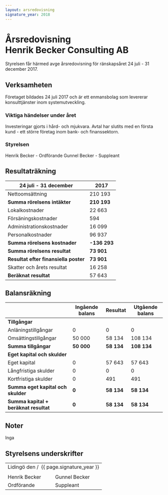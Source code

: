 ```yaml
---
layout: arsredovisning
signature_year: 2018
---
```

# Årsredovisning<br/>Henrik Becker Consulting AB
Styrelsen får härmed avge årsredovisning för ränskapsåret 24 juli - 31 december 2017.

## Verksamheten
Företaget bildades 24 juli 2017 och är ett enmansbolag som levererar konsulttjänster inom systemutveckling.  

### Viktiga händelser under året
Investeringar gjorts i hård- och mjukvara. Avtal har slutits med en första kund - ett större företag inom bank- och finanssektorn. 

### Styrelsen					
Henrik Becker - Ordförande
Gunnel Becker - Suppleant

## Resultaträkning

| 24 juli - 31 december 				| 2017 			|
|---------------------------------------|---------------|
| Nettoomsättning	         			| 210 193 		|
| **Summa rörelsens intäkter** 			| **210 193** 	|
| Lokalkostnader						| 22 663 		|
| Försäningskostnader					| 594			|
| Administrationskostnader				| 16 099		|
| Personalkostnader	   					| 96 937 		|
| **Summa rörelsens kostnader** 		| **-136 293** 	|
| **Summa rörelsens resultat**			| **73 901**	|
| **Resultat efter finansiella poster** | **73 901** 	|
| Skatter och årets resultat			| 16 258 		|
| **Beräknat resultat** 				| 57 643		|

## Balansräkning

|										| Ingående balans 	| Resultat 		| Utgående balans 	|
|---------------------------------------|-------------------|---------------|-------------------|
| **Tillgångar** 						|				  	| 		 		|					|
| Anläningstillgångar 					| 0					| 0				| 0					|	
| Omsättingstillgångar					| 50 000			| 58 134		| 108 134			|
| **Summa tillgångar**					| **50 000**		| **58 134**	| **108 134**		|	
| **Eget kapital och skulder**			|					|				|					|
| Eget kapital							| 0					| 57 643		| 57 643			|
| Långfristiga skulder					| 0					| 0				| 0					|
| Kortfristiga skulder					| 0					| 491			| 491				|
| **Summa eget kapital och skulder**	| **0**				| **58 134**	| **58 134**		|
| **Summa kapital + beräknat resultat**	| **0**				| **58 134**	| **58 134**		|

## Noter
Inga

<h2>Styrelsens underskrifter</h2>
<table class="signature">
	<tbody>
		<tr>
			<td colspan="2">
				Lidingö den<span class="signature-day">&nbsp;</span>/<span class="signature-month">&nbsp;</span>
				<span class="signature-year">{{ page.signature_year }}</span>
			</td>
		</tr>
		<tr>			
			<td class="signature"></td>
			<td class="signature"></td>
		</tr>
		<tr>
			<td>Henrik Becker</td>
			<td>Gunnel Becker</td>
		</tr>
		<tr>
			<td>Ordförande</td>
			<td>Suppleant</td>
		</tr>
	</tbody>
<table>